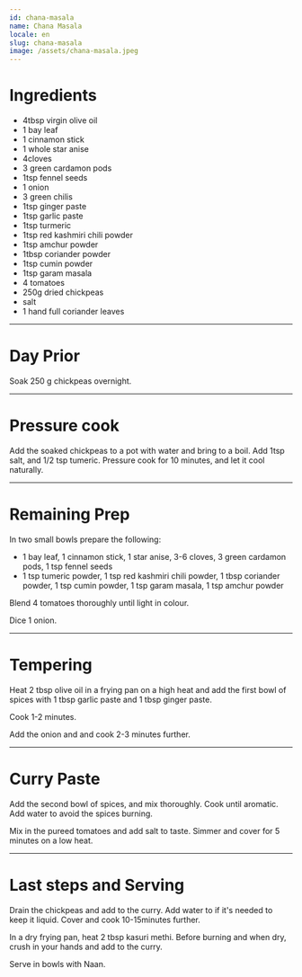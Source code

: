 ```yaml
---
id: chana-masala
name: Chana Masala
locale: en
slug: chana-masala
image: /assets/chana-masala.jpeg
---
```


# Ingredients

- 4tbsp virgin olive oil
- 1 bay leaf
- 1 cinnamon stick
- 1 whole star anise
- 4cloves
- 3 green cardamon pods
- 1tsp fennel seeds
- 1 onion
- 3 green chilis
- 1tsp ginger paste
- 1tsp garlic paste
- 1tsp turmeric
- 1tsp red kashmiri chili powder
- 1tsp amchur powder
- 1tbsp coriander powder
- 1tsp cumin powder
- 1tsp garam masala
- 4 tomatoes
- 250g dried chickpeas
- salt
- 1 hand full coriander leaves

---

# Day Prior

Soak 250 g chickpeas overnight.

---

# Pressure cook

Add the soaked chickpeas to a pot with water and bring to a boil. Add 1tsp salt, and 1/2 tsp tumeric. Pressure cook for 10 minutes, and let it cool naturally.

---

# Remaining Prep


In two small bowls prepare the following:

- 1 bay leaf, 1 cinnamon stick, 1 star anise, 3-6 cloves, 3 green cardamon pods, 1 tsp fennel seeds
- 1 tsp tumeric powder, 1 tsp red kashmiri chili powder, 1 tbsp coriander powder, 1 tsp cumin powder, 1 tsp garam masala, 1 tsp amchur powder

Blend 4 tomatoes thoroughly until light in colour.

Dice 1 onion.

---

# Tempering

Heat 2 tbsp olive oil in a frying pan on a high heat and add the first bowl of spices with 1 tbsp garlic paste and 1 tbsp ginger paste.

Cook 1-2 minutes.

Add the onion and and cook 2-3 minutes further.

---

# Curry Paste

Add the second bowl of spices, and mix thoroughly. Cook until aromatic. Add water to avoid the spices burning.

Mix in the pureed tomatoes and add salt to taste. Simmer and cover for 5 minutes on a low heat.

---

# Last steps and Serving

Drain the chickpeas and add to the curry. Add water to if it's needed to keep it liquid. Cover and cook 10-15minutes further.

In a dry frying pan, heat 2 tbsp kasuri methi. Before burning and when dry, crush in your hands and add to the curry.

Serve in bowls with Naan.
